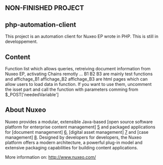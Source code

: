 ## NON-FINISHED PROJECT

## php-automation-client

This project is an automation client for Nuxeo EP wrote in PHP.
This is still in developpement.

## Content

Function list which allows queries, retreiving document information from Nuxeo EP, activating Chains remotly ...
B1 B2 B3 are mainly test functions and affichage_B1 affichage_B2 affichage_B3 are html pages which can allow 
users to load data in function. If you want to use them, uncomment the isset part and call the function with
parameters comming from $_POST['neededVariable']



## About Nuxeo

Nuxeo provides a modular, extensible Java-based [open source software
platform for enterprise content management] [5] and packaged applications
for [document management] [6], [digital asset management] [7] and
[case management] [8]. Designed by developers for developers, the Nuxeo
platform offers a modern architecture, a powerful plug-in model and
extensive packaging capabilities for building content applications.

[5]: http://www.nuxeo.com/en/products/ep
[6]: http://www.nuxeo.com/en/products/document-management
[7]: http://www.nuxeo.com/en/products/dam
[8]: http://www.nuxeo.com/en/products/case-management

More information on: <http://www.nuxeo.com/>
